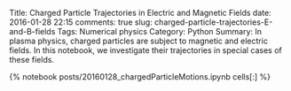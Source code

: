﻿Title: Charged Particle Trajectories in Electric and Magnetic Fields
date: 2016-01-28 22:15
comments: true
slug: charged-particle-trajectories-E-and-B-fields
Tags: Numerical physics
Category: Python
Summary: In plasma physics, charged particles are subject to magnetic and electric fields. In this notebook, we investigate their trajectories in special cases of these fields.

{% notebook posts/20160128_chargedParticleMotions.ipynb cells[:] %}
